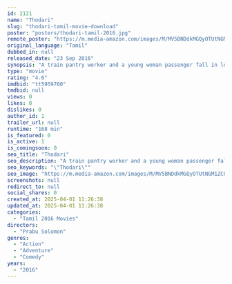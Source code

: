 ```yaml
---
id: 2121
name: "Thodari"
slug: "thodari-tamil-movie-download"
poster: "posters/thodari-tamil-2016.jpg"
remote_poster: "https://m.media-amazon.com/images/M/MV5BNDdkMGQyOTUtNGM1ZC00OTIxLWE3ZTUtM2NhYWI1MDRlYzAyXkEyXkFqcGc@._V1_SX300.jpg"
original_language: "Tamil"
dubbed_in: null
released_date: "23 Sep 2016"
synopsis: "A train pantry worker and a young woman passenger fall in love aboard a runaway train and struggle to survive."
type: "movie"
rating: "4.6"
imdbid: "tt5959700"
tmdbid: null
views: 0
likes: 0
dislikes: 0
author_id: 1
trailer_url: null
runtime: "168 min"
is_featured: 0
is_active: 1
is_comingsoon: 0
seo_title: "Thodari"
seo_description: "A train pantry worker and a young woman passenger fall in love aboard a runaway train and struggle to survive."
seo_keywords: "\"Thodari\""
seo_image: "https://m.media-amazon.com/images/M/MV5BNDdkMGQyOTUtNGM1ZC00OTIxLWE3ZTUtM2NhYWI1MDRlYzAyXkEyXkFqcGc@._V1_SX300.jpg"
screenshots: null
redirect_to: null
social_shares: 0
created_at: 2025-04-01 11:26:38
updated_at: 2025-04-01 11:26:38
categories:
  - "Tamil 2016 Movies"
directors:
  - "Prabu Solomon"
genres:
  - "Action"
  - "Adventure"
  - "Comedy"
years:
  - "2016"
---
```

